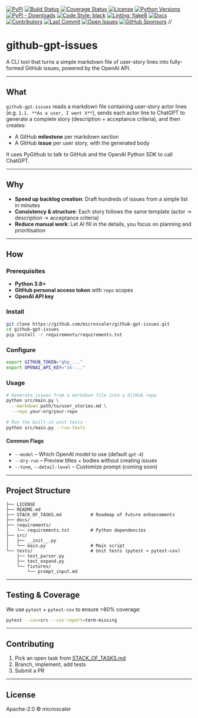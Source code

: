 [![PyPI](https://img.shields.io/pypi/v/github-gpt-issues.svg)](https://pypi.org/project/github-gpt-issues/)
[![Build Status](https://img.shields.io/github/actions/workflow/status/microscaler/github-gpt-issues/ci.yml?branch=main)](https://github.com/microscaler/github-gpt-issues/actions)
[![Coverage Status](https://img.shields.io/codecov/c/github/microscaler/github-gpt-issues/main.svg)](https://codecov.io/gh/microscaler/github-gpt-issues)
[![License](https://img.shields.io/github/license/microscaler/github-gpt-issues.svg)](./LICENSE)
[![Python Versions](https://img.shields.io/pypi/pyversions/github-gpt-issues.svg)](https://pypi.org/project/github-gpt-issues/)
[![PyPI - Downloads](https://img.shields.io/pypi/dm/github-gpt-issues.svg)](https://pypi.org/project/github-gpt-issues/)
[![Code Style: black](https://img.shields.io/badge/code%20style-black-000000.svg)](https://github.com/psf/black)
[![Linting: flake8](https://img.shields.io/badge/lint-flake8-blueviolet.svg)](https://flake8.pycqa.org/)
[![Docs](https://img.shields.io/readthedocs/github-gpt-issues.svg)](https://readthedocs.org/projects/github-gpt-issues/)
[![Contributors](https://img.shields.io/github/contributors/microscaler/github-gpt-issues.svg)](https://github.com/microscaler/github-gpt-issues/graphs/contributors)
[![Last Commit](https://img.shields.io/github/last-commit/microscaler/github-gpt-issues.svg)](https://github.com/microscaler/github-gpt-issues/commits/main)
[![Open Issues](https://img.shields.io/github/issues/microscaler/github-gpt-issues.svg)](https://github.com/microscaler/github-gpt-issues/issues)
[![GitHub Sponsors](https://img.shields.io/github/sponsors/microscaler)](https://github.com/sponsors/microscaler)
// 

# github-gpt-issues

A CLI tool that turns a simple markdown file of user-story lines into fully-formed GitHub issues, powered by the OpenAI API.

---

## What

`github-gpt-issues` reads a markdown file containing user-story actor lines (e.g. `1.1. **As a user, I want X**`), sends each actor line to ChatGPT to generate a complete story (description + acceptance criteria), and then creates:

* A GitHub **milestone** per markdown section
* A GitHub **issue** per user story, with the generated body

It uses PyGithub to talk to GitHub and the OpenAI Python SDK to call ChatGPT.

---

## Why

* **Speed up backlog creation**: Draft hundreds of issues from a simple list in minutes
* **Consistency & structure**: Each story follows the same template (actor → description → acceptance criteria)
* **Reduce manual work**: Let AI fill in the details, you focus on planning and prioritisation

---

## How

### Prerequisites

* **Python 3.8+**
* **GitHub personal access token** with `repo` scopes
* **OpenAI API key**

### Install

```bash
git clone https://github.com/microscaler/github-gpt-issues.git
cd github-gpt-issues
pip install -r requirements/requirements.txt
```

### Configure

```bash
export GITHUB_TOKEN="ghp_..."
export OPENAI_API_KEY="sk-..."
```

### Usage

```bash
# Generate issues from a markdown file into a GitHub repo
python src/main.py \
  --markdown path/to/user_stories.md \
  --repo your-org/your-repo

# Run the built-in unit tests
python src/main.py --run-tests
```

#### Common Flags

* `--model` – Which OpenAI model to use (default `gpt-4`)
* `--dry-run` – Preview titles + bodies without creating issues
* `--tone`, `--detail-level` – Customize prompt (coming soon)

---

## Project Structure

```
├── LICENSE
├── README.md
├── STACK_OF_TASKS.md           # Roadmap of future enhancements
├── docs/
├── requirements/
│   └── requirements.txt        # Python dependencies
├── src/
│   ├── __init__.py
│   └── main.py                 # Main script
└── tests/                      # Unit tests (pytest + pytest-cov)
    ├── test_parser.py
    ├── test_expand.py
    └── fixtures/
        └── prompt_input.md
```

---

## Testing & Coverage

We use `pytest` + `pytest-cov` to ensure >80% coverage:

```bash
pytest --cov=src --cov-report=term-missing
```

---

## Contributing

1. Pick an open task from [STACK_OF_TASKS.md](./STACK_OF_TASKS.md)
2. Branch, implement, add tests
3. Submit a PR

---

## License

Apache-2.0 © microscaler
